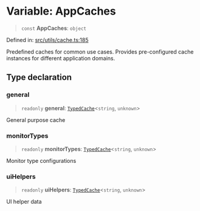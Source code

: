 # Variable: AppCaches

> `const` **AppCaches**: `object`

Defined in: [src/utils/cache.ts:185](https://github.com/Nick2bad4u/Uptime-Watcher/blob/8a1973382d5fe14c52996ecda381894eb7ecd4a6/src/utils/cache.ts#L185)

Predefined caches for common use cases.
Provides pre-configured cache instances for different application domains.

## Type declaration

### general

> `readonly` **general**: [`TypedCache`](../classes/TypedCache.md)\<`string`, `unknown`\>

General purpose cache

### monitorTypes

> `readonly` **monitorTypes**: [`TypedCache`](../classes/TypedCache.md)\<`string`, `unknown`\>

Monitor type configurations

### uiHelpers

> `readonly` **uiHelpers**: [`TypedCache`](../classes/TypedCache.md)\<`string`, `unknown`\>

UI helper data
